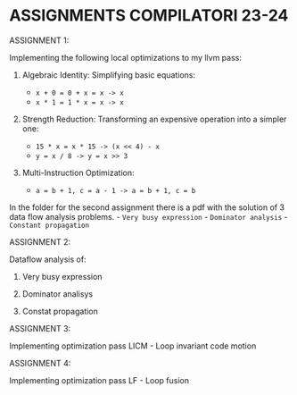 # ASSIGNMENTS COMPILATORI 23-24

ASSIGNMENT 1:

Implementing the following local optimizations to my llvm pass:

1. Algebraic Identity: Simplifying basic equations:
    - `x + 0 = 0 + x = x -> x`
    - `x * 1 = 1 * x = x -> x`

2. Strength Reduction: Transforming an expensive operation into a simpler one:
    - `15 * x = x * 15 -> (x << 4) - x`
    - `y = x / 8 -> y = x >> 3`

3. Multi-Instruction Optimization:
    - `a = b + 1, c = a - 1 -> a = b + 1, c = b`

In the folder for the second assignment there is a pdf with the solution of 3 data flow analysis problems. 
    - `Very busy expression`
    - `Dominator analysis`
    - `Constant propagation`

ASSIGNMENT 2:

Dataflow analysis of:

1. Very busy expression

2. Dominator analisys

3. Constat propagation

ASSIGNMENT 3:

Implementing optimization pass LICM - Loop invariant code motion

ASSIGNMENT 4:

Implementing optimization pass LF - Loop fusion

